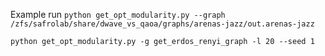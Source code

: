 Example run
```python get_opt_modularity.py --graph /zfs/safrolab/share/dwave_vs_qaoa/graphs/arenas-jazz/out.arenas-jazz```

```python get_opt_modularity.py -g get_erdos_renyi_graph -l 20 --seed 1```
